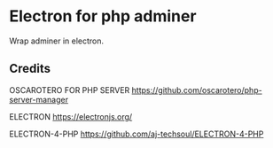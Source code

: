 # Electron for php adminer

Wrap adminer in electron.

## Credits

OSCAROTERO FOR PHP SERVER
https://github.com/oscarotero/php-server-manager

ELECTRON
https://electronjs.org/

ELECTRON-4-PHP
https://github.com/aj-techsoul/ELECTRON-4-PHP

